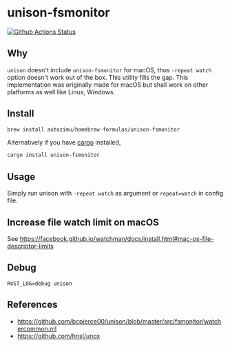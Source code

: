 # unison-fsmonitor
[![Github Actions Status](https://github.com/autozimu/unison-fsmonitor/workflows/build-and-test/badge.svg)](https://github.com/autozimu/unison-fsmonitor/actions?query=workflow%3Abuild-and-test)

## Why
`unison` doesn't include `unison-fsmonitor` for macOS, thus `-repeat watch` option doesn't work out of the box. This utility fills the gap. This implementation was originally made for macOS but shall work on other platforms as well like Linux, Windows.

## Install
```sh
brew install autozimu/homebrew-formulas/unison-fsmonitor
```
Alternatively if you have [cargo](https://github.com/rust-lang/cargo) installed,
```sh
cargo install unison-fsmonitor
```

## Usage
Simply run unison with `-repeat watch` as argument or `repeat=watch` in config file.

## Increase file watch limit on macOS
See <https://facebook.github.io/watchman/docs/install.html#mac-os-file-descriptor-limits>

## Debug
```
RUST_LOG=debug unison
```

## References
- <https://github.com/bcpierce00/unison/blob/master/src/fsmonitor/watchercommon.ml>
- <https://github.com/hnsl/unox>
